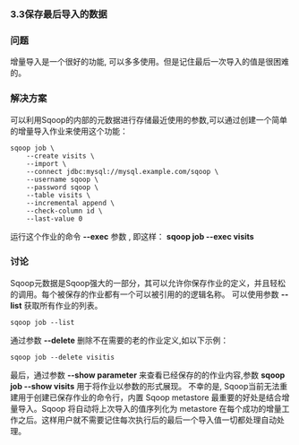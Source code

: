<h3>3.3保存最后导入的数据</h3>

<h3>问题</h3>
增量导入是一个很好的功能, 可以多多使用。但是记住最后一次导入的值是很困难的。

<h3>解决方案</h3>
可以利用Sqoop的内部的元数据进行存储最近使用的参数,可以通过创建一个简单的增量导入作业来使用这个功能：

```
sqoop job \
    --create visits \
    --import \
    --connect jdbc:mysql://mysql.example.com/sqoop \
    --username sqoop \
    --password sqoop \
    --table visits \
    --incremental append \
    --check-column id \
    --last-value 0
```

运行这个作业的命令 **--exec** 参数  , 即这样： **sqoop job --exec visits**

<h3>讨论</h3>

Sqoop元数据是Sqoop强大的一部分，其可以允许你保存作业的定义，并且轻松的调用。每个被保存的作业都有一个可以被引用的的逻辑名称。
可以使用参数 **--list** 获取所有作业的列表。

```
sqoop job --list
```

通过参数 **--delete** 删除不在需要的老的作业定义,如以下示例：

```
sqoop job --delete visitis 
```

最后，通过参数 **--show parameter** 来查看已经保存的的作业内容,参数 **sqoop job --show visits** 用于将作业以参数的形式展现。
不幸的是, Sqoop当前无法重建用于创建已保存作业的命令行，内置 Sqoop metastore 最重要的好处是结合增量导入。Sqoop 将自动将上次导入的值序列化为 
metastore 在每个成功的增量工作之后。这样用户就不需要记住每次执行后的最后一个导入值一切都处理自动处理。